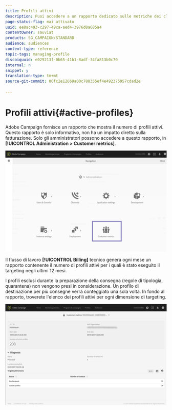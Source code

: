 ```yaml
---
title: Profili attivi
description: Puoi accedere a un rapporto dedicato sulle metriche dei clienti e visualizzare i profili attivi nel database Campaign.
page-status-flag: mai attivato
uuid: ee8ac493-c297-49ca-aed4-3976d8a685a4
contentOwner: sauviat
products: SG_CAMPAIGN/STANDARD
audience: audiences
content-type: reference
topic-tags: managing-profile
discoiquuid: e029213f-0b65-41b1-8adf-34fa813b0c70
internal: n
snippet: y
translation-type: tm+mt
source-git-commit: 00fc2e12669a00c788355ef4e492375957cdad2e

---
```



# Profili attivi{#active-profiles}

 Adobe Campaign fornisce un rapporto che mostra il numero di profili attivi. Questo rapporto è solo informativo, non ha un impatto diretto sulla fatturazione. Solo gli amministratori possono accedere a questo rapporto, in **[!UICONTROL Administration > Customer metrics]**.

![](assets/audience_active_profiles1.png)

Il flusso di lavoro **[!UICONTROL Billing]** tecnico genera ogni mese un rapporto contenente il numero di profili attivi per i quali è stato eseguito il targeting negli ultimi 12 mesi.

I profili esclusi durante la preparazione della consegna (regole di tipologia, quarantena) non vengono presi in considerazione. Un profilo di destinazione per più consegne verrà conteggiato una sola volta. In fondo al rapporto, troverete l'elenco dei profili attivi per ogni dimensione di targeting.

![](assets/audience_active_profiles2.png)

